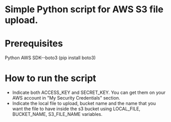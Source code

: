 # Simple Python script for AWS S3 file upload. 

# Prerequisites
Python AWS SDK--boto3 (pip install boto3)

# How to run the script
- Indicate both ACCESS_KEY and SECRET_KEY. You can get them on your AWS account in "My Security Credentials" section. 
- Indicate the local file to upload, bucket name and the name that you want the file to have inside the s3 bucket using LOCAL_FILE, BUCKET_NAME, S3_FILE_NAME variables. 
